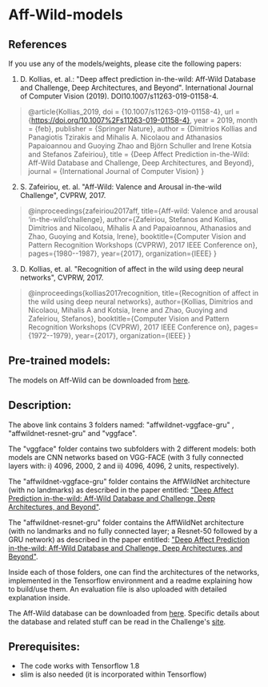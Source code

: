 # Aff-Wild-models

## References

If you use any of the models/weights, please cite the following papers:

1.   D. Kollias, et. al.: "Deep affect prediction in-the-wild: Aff-Wild Database and Challenge, Deep Architectures, and Beyond". International  Journal  of  Computer  Vision  (2019).   DOI10.1007/s11263-019-01158-4.

> @article{Kollias_2019,
	doi = {10.1007/s11263-019-01158-4},
	url = {https://doi.org/10.1007%2Fs11263-019-01158-4},
	year = 2019,
	month = {feb},
	publisher = {Springer Nature},
	author = {Dimitrios Kollias and Panagiotis Tzirakis and Mihalis A. Nicolaou and Athanasios Papaioannou and Guoying Zhao and Björn Schuller and Irene Kotsia and Stefanos Zafeiriou},
	title = {Deep Affect Prediction in-the-Wild: Aff-Wild Database and Challenge, Deep Architectures, and Beyond},
	journal = {International Journal of Computer Vision}
}

2.  S. Zafeiriou, et. al. "Aff-Wild: Valence and Arousal in-the-wild Challenge", CVPRW, 2017.

>@inproceedings{zafeiriou2017aff, title={Aff-wild: Valence and arousal ‘in-the-wild’challenge}, author={Zafeiriou, Stefanos and Kollias, Dimitrios and Nicolaou, Mihalis A and Papaioannou, Athanasios and Zhao, Guoying and Kotsia, Irene}, booktitle={Computer Vision and Pattern Recognition Workshops (CVPRW), 2017 IEEE Conference on}, pages={1980--1987}, year={2017}, organization={IEEE} }

3. D. Kollias, et. al. "Recognition of affect in the wild using deep neural networks", CVPRW, 2017.

>@inproceedings{kollias2017recognition,
  title={Recognition of affect in the wild using deep neural networks},
  author={Kollias, Dimitrios and Nicolaou, Mihalis A and Kotsia, Irene and Zhao, Guoying and Zafeiriou, Stefanos},
  booktitle={Computer Vision and Pattern Recognition Workshops (CVPRW), 2017 IEEE Conference on},
  pages={1972--1979},
  year={2017},
  organization={IEEE}
}

## Pre-trained models:
The models on Aff-Wild can be downloaded from [here](https://drive.google.com/open?id=1xkVK92XLZOgYlpaRpG_-WP0Elzg4ewpw).


## Description:
The above link contains 3 folders named: "affwildnet-vggface-gru" , "affwildnet-resnet-gru" and "vggface".

The "vggface" folder contains two subfolders with 2 different models: both models are CNN networks based on VGG-FACE (with 3 fully connected layers with: i) 4096, 2000, 2 and ii) 4096, 4096,  2 units, respectively).

The "affwildnet-vggface-gru" folder contains the AffWildNet architecture (with no landmarks) as described in the paper entitled: ["Deep Affect Prediction in-the-wild: Aff-Wild Database and Challenge, Deep Architectures, and Beyond"](https://arxiv.org/pdf/1804.10938.pdf).

The "affwildnet-resnet-gru" folder contains the AffWildNet architecture (with no landmarks and no fully connected layer; a Resnet-50 followed by a GRU network) as described in the paper entitled: ["Deep Affect Prediction in-the-wild: Aff-Wild Database and Challenge, Deep Architectures, and Beyond"](https://arxiv.org/pdf/1804.10938.pdf).

Inside each of those folders, one can find the architectures of the networks, implemented in the Tensorflow environment and a readme explaining how to build/use them.
An evaluation file is also uploaded with detailed explanation inside.

The Aff-Wild database can be downloaded from [here](https://drive.google.com/file/d/1A6uU4XdO11o_VYSV5RCGiwCb9l4Wgk4s/view?usp=sharing).
Specific details about the database and related stuff can be read in the Challenge's [site](https://ibug.doc.ic.ac.uk/resources/first-affect-wild-challenge/).

## Prerequisites:

- The code works with Tensorflow 1.8
- slim is also needed (it is incorporated within Tensorflow)

